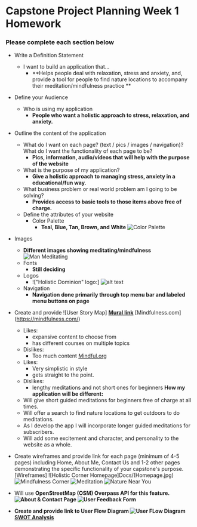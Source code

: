 # Capstone Project Planning Week 1 Homework

### Please complete each section below

- Write a Definition Statement
  - I want to build an application that...
    - **Helps people deal with relaxation,  stress and anxiety, and, provide a tool for people to find nature locations to accompany their meditation/mindfulness practice **
- Define your Audience
  - Who is using my application
    - **People who want a holistic approach to stress, relaxation, and anxiety.**
- Outline the content of the application
  - What do I want on each page?  (text / pics / images / navigation)? What do I want the functionality of each page to be?
    - **Pics, information, audio/videos that will help with the purpose of the website**
  - What is the purpose of my application?
    - **Give a holistic approach to managing stress, anxiety in a educational/fun way.**
  - What business problem or real world problem am I going to be solving?
    - **Provides access to basic tools to those items above free of charge.**
  - Define the attributes of your website
    - Color Palette
      - **Teal, Blue, Tan, Brown, and White**
![Color Palette](<Capstone Color Palette .jpg>)
 - Images
      - **Different images showing meditating/mindfulness**
![Man Meditating](<Holistic Dominion BM Meditating.png>)
    - Fonts
      - **Still deciding**
    - Logos
      - !["Holistic Dominion" logo:]
![alt text](<Holistic Dominion LOGO.jpg>)
    - Navigation
      - **Navigation done primarily through top menu bar and labeled menu buttons on page**
- Create and provide
![User Story Map]
**[Mural link](https://app.mural.co/t/brendonsteam2253/m/brendonsteam2253/1733069867341/71a11017e8fd373f99ffe3bcf06e701b569afbc0)**
[Mindfulness.com] (https://mindfulness.com/)
  - Likes:
    - expansive content to choose from
    - has different courses on multiple topics
  - Dislikes:
    - Too much content
[Mindful.org](https://www.mindful.org/)
  - Likes:
    - Very simplistic in style
    - gets straight to the point.
  - Dislikes:
    - lengthy meditations and not short ones for beginners
**How my application will be different:**
  - Will give short guided meditations for beginners free of charge at all times.
  - Will offer a search to find nature locations to get outdoors to do meditations.
  - As I develop the app I will incorporate longer guided meditations for subscribers.
  - Will add some excitement and character, and personality to the website as a whole.


- Create wireframes and provide link for each page (minimum of 4-5 pages) including Home, About Me, Contact Us and 1-2 other pages demonstrating the specific functionality of your capstone's purpose.
[Wireframes]
![Holistic Corner Homepage]Docs/(Homepage.jpg)
![Mindfulness Corner](Docs/IMG_9728.jpg)
![Meditation](Docs/IMG_9729.jpg)
![Nature Near You](Docs/IMG_9730.jpg)
- Will use <b>OpenStreetMap (OSM) Overpass API for this feature.<b>
![About & Contact Page](Docs/IMG_9731.jpg)
![User Feedback Form](<Docs/UI feedback form wireframe.jpg>)
- Create and provide link to User Flow Diagram
![User FLow Diagram](<Docs/User Story Map.jpg>)
**[SWOT Analysis](https://docs.google.com/document/d/1k4WifzdrerqYtK7CjP_RCMqCUJ_vlGXUCiaEZbUm9DA/edit?usp=sharing)**
